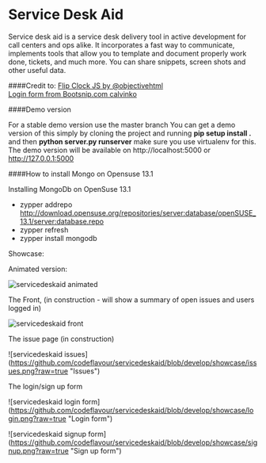Service Desk Aid
==============
Service desk aid is a service desk delivery tool in active development for call centers and ops alike. It incorporates a fast way to communicate, implements tools that allow you to template and document properly work done, tickets, and much more. You can share snippets, screen shots and other useful data.

####Credit to:
[Flip Clock JS by @objectivehtml](http://flipclockjs.com/)  
[Login form from Bootsnip.com calvinko](http://bootsnipp.com/calvinko)  
  

####Demo version

For a stable demo version use the master branch
You can get a demo version of this simply by cloning the project and running **pip setup install .** and then **python server.py runserver** make sure you use virtualenv for this.
The demo version will be available on http://localhost:5000 or http://127.0.0.1:5000

  
####How to install Mongo on Opensuse 13.1

Installing MongoDb on OpenSuse 13.1
*    zypper addrepo http://download.opensuse.org/repositories/server:database/openSUSE_13.1/server:database.repo
*    zypper refresh
*    zypper install mongodb


Showcase:

Animated version:

![servicedeskaid animated](https://github.com/codeflavour/servicedeskaid/blob/develop/showcase/servicedeskaid.gif?raw=true "gif")


The Front, (in construction - will show a summary of open issues and users logged in)  

![servicedeskaid front](https://github.com/codeflavour/servicedeskaid/blob/develop/showcase/front.png?raw=true "Front")

The issue page (in construction)  

![servicedeskaid issues] (https://github.com/codeflavour/servicedeskaid/blob/develop/showcase/issues.png?raw=true "Issues")

The login/sign up form  

![servicedeskaid login form] (https://github.com/codeflavour/servicedeskaid/blob/develop/showcase/login.png?raw=true "Login form")

![servicedeskaid signup form] (https://github.com/codeflavour/servicedeskaid/blob/develop/showcase/signup.png?raw=true "Sign up form")
